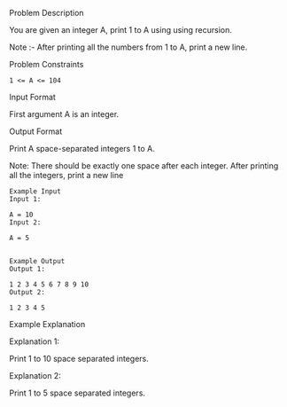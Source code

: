 Problem Description

You are given an integer A, print 1 to A using using recursion.

Note :- After printing all the numbers from 1 to A, print a new line.



Problem Constraints

    1 <= A <= 104



Input Format

First argument A is an integer.



Output Format

Print A space-separated integers 1 to A.

Note: There should be exactly one space after each integer. After printing all the integers, print a new line



    Example Input
    Input 1:
    
    A = 10
    Input 2:
    
    A = 5
    
    
    Example Output
    Output 1:
    
    1 2 3 4 5 6 7 8 9 10 
    Output 2:
    
    1 2 3 4 5 


Example Explanation

Explanation 1:

Print 1 to 10 space separated integers.

Explanation 2:

Print 1 to 5 space separated integers.

